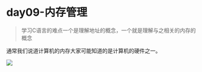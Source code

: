 # day09-内存管理

> 学习C语言的难点一个是理解地址的概念，一个就是理解与之相关的内存的概念

通常我们说道计算机的内存大家可能知道的是计算机的硬件之一。

![](http://e.hiphotos.baidu.com/baike/c0%3Dbaike150%2C5%2C5%2C150%2C50/sign=73e43bdfabec8a1300175fb2966afaea/500fd9f9d72a605901e5fe2a2a34349b033bba0c.jpg)

